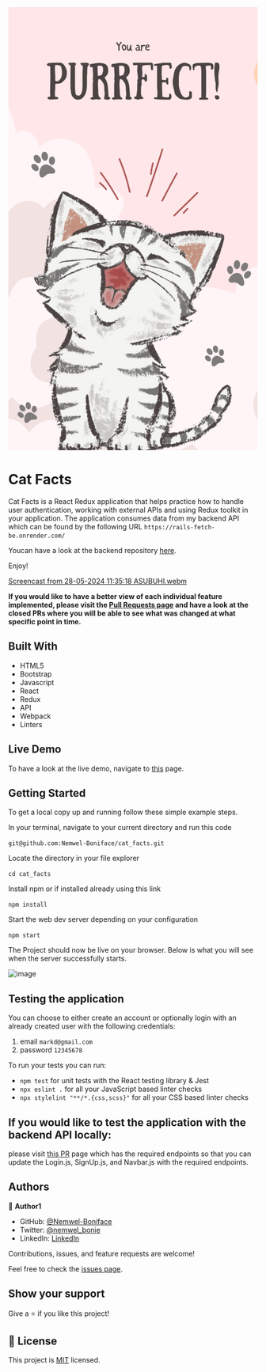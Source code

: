 ![screenshot](./images/logo.png)

# Cat Facts

Cat Facts is a React Redux application that helps practice how to handle user authentication, working with external APIs and using Redux toolkit in your application. The application consumes data from my backend API which can be found by the following URL ```https://rails-fetch-be.onrender.com/```


Youcan have a look at the backend repository [here](https://github.com/Nemwel-Boniface/rails_fetch_be).


Enjoy!

[Screencast from 28-05-2024 11:35:18 ASUBUHI.webm](https://github.com/Nemwel-Boniface/spacetravellers/assets/86318284/a4e1dfeb-889f-4e90-9fe8-ad6d6b8c8c0e)

**If you would like to have a better view of each individual feature implemented, please visit the [Pull Requests page](https://github.com/Nemwel-Boniface/cat_facts/pulls) and have a look at the closed PRs where you will be able to see what was changed at what specific point in time.**

## Built With

- HTML5
- Bootstrap
- Javascript
- React
- Redux
- API
- Webpack
- Linters

## Live Demo

To have a look at the live demo, navigate to [this](https://catfacts-nemwel.netlify.app/) page.

## Getting Started
To get a local copy up and running follow these simple example steps.

In your terminal, navigate to your current directory and run this code

`git@github.com:Nemwel-Boniface/cat_facts.git`

Locate the directory in your file explorer

`cd cat_facts`

Install npm or if installed already using this link

`npm install`

Start the web dev server depending on your configuration

`npm start`

The Project should now be live on your browser. Below is what you will see when the server successfully starts.

![image](https://github.com/Nemwel-Boniface/spacetravellers/assets/86318284/134e8b7c-71aa-477f-9e2e-5434cd882e0c)

## Testing the application
You can choose to either create an account or optionally login with an already created user with the following credentials:
1. email ```markd@gmail.com```
2. password ```12345678```

To run your tests you can run:
- `npm test` for unit tests with the React testing library & Jest
- `npx eslint .` for all your JavaScript based linter checks
- `npx stylelint "**/*.{css,scss}"` for all your CSS based linter checks

## If you would like to test the application with the backend API locally:

please visit [this PR](https://github.com/Nemwel-Boniface/rails_fetch_be/pull/2) page which has the required endpoints so that you can update the Login.js, SignUp.js, and Navbar.js with the required endpoints. 

## Authors

👤 **Author1**

- GitHub: [@Nemwel-Boniface ](https://github.com/Nemwel-Boniface)
- Twitter: [@nemwel_bonie](https://twitter.com/nemwel_bonie)
- LinkedIn: [LinkedIn](https://www.linkedin.com/in/nemwel-nyandoro-aa1b2620b/)

Contributions, issues, and feature requests are welcome!

Feel free to check the [issues page](https://github.com/Nemwel-Boniface/cat_facts/issues).


## Show your support

Give a ⭐️ if you like this project!
## 📝 License

This project is [MIT](./MIT.md) licensed.
